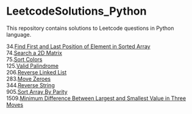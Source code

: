 # LeetcodeSolutions_Python
This repository contains solutions to Leetcode questions in Python language.

34.[Find First and Last Position of Element in Sorted Array](SearchingAndSorting/FindFirstandLastPositionofElementinSortedArray.py)<br>
74.[Search a 2D Matrix](Matrix/SearchA2DMatrix.py)<br>
75.[Sort Colors](Arrays/SortColors.py)<br>
125.[Valid Palindrome](String/ValidPallindrome.py)<br>
206.[Reverse Linked List](LinkedList/ReverseLinkedList.py)<br>
283.[Move Zeroes](Arrays/MoveZeroes.py)<br>
344.[Reverse String](Arrays/ReverseString.py)<br>
905.[Sort Array By Parity](Arrays/SortArrayByParity.py)<br>
1509.[Minimum Difference Between Largest and Smallest Value in Three Moves](Arrays/MinimumDifferenceBetweenLargestandSmallestValueinThreeMoves.py)




